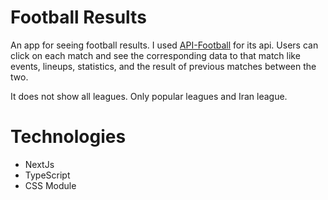 # Football Results

An app for seeing football results. I used [API-Football](https://www.api-football.com/) for its api. Users can click on each match and see the corresponding data to that match like events, lineups, statistics, and the result of previous matches between the two.

It does not show all leagues. Only popular leagues and Iran league.

# Technologies

- NextJs
- TypeScript
- CSS Module
